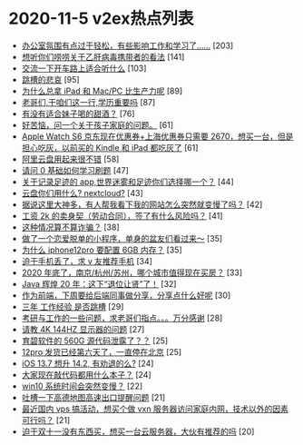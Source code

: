 # 2020-11-5 v2ex热点列表

+ [办公室氛围有点过于轻松，有些影响工作和学习了……](https://www.v2ex.com/t/721918#reply203) [203]
+ [想听你们唠唠关于乙肝病毒携带者的看法](https://www.v2ex.com/t/721903#reply141) [141]
+ [交流一下开车路上适合听什么](https://www.v2ex.com/t/721931#reply103) [103]
+ [跳槽的悲哀](https://www.v2ex.com/t/721880#reply95) [95]
+ [为什么总拿 iPad 和 Mac/PC 比生产力呢](https://www.v2ex.com/t/721911#reply89) [89]
+ [老哥们,干咱们这一行,学历重要吗](https://www.v2ex.com/t/722097#reply87) [87]
+ [有没有适合妹子喝的甜酒？](https://www.v2ex.com/t/721982#reply76) [76]
+ [好苦恼，问一个关于孩子家庭的问题。](https://www.v2ex.com/t/721928#reply61) [61]
+ [Apple Watch S6 京东现在优惠券+上海优惠券只需要 2670，想买一台，但是担心吃灰，以前买的 Kindle 和 iPad 都吃灰了](https://www.v2ex.com/t/721902#reply61) [61]
+ [阿里云盘用起来很不错](https://www.v2ex.com/t/721890#reply58) [58]
+ [请问 0 基础如何学习刷题](https://www.v2ex.com/t/721914#reply47) [47]
+ [关于记录足迹的 app,世界迷雾和足迹你们选择哪一个？](https://www.v2ex.com/t/721960#reply44) [44]
+ [云盘你们用什么? nextcloud?](https://www.v2ex.com/t/722091#reply43) [43]
+ [据说这里大神多，有人帮我看下我的网站怎么突然就变慢了吗？](https://www.v2ex.com/t/721920#reply42) [42]
+ [工资 2k 的卖身契（劳动合同），签了有什么风险吗？](https://www.v2ex.com/t/721944#reply41) [41]
+ [这种情况算不算诈骗？](https://www.v2ex.com/t/721925#reply38) [38]
+ [做了一个恋爱脱单的小程序，单身的盆友们看过来～](https://www.v2ex.com/t/721993#reply35) [35]
+ [为什么 iphone12pro 要配置 6GB 内存？](https://www.v2ex.com/t/721905#reply35) [35]
+ [迫于手机丢了，求 v 友推荐手机](https://www.v2ex.com/t/721999#reply34) [34]
+ [2020 年底了，南京/杭州/苏州，哪个城市值得现在买房？](https://www.v2ex.com/t/722011#reply33) [33]
+ [Java 辉煌 20 年：这下“退位让贤”了！](https://www.v2ex.com/t/722065#reply32) [32]
+ [作为前端，下周要给后端同事做分享，分享点什么好呢](https://www.v2ex.com/t/722111#reply30) [30]
+ [三年 工作经验 是否跳槽](https://www.v2ex.com/t/721889#reply29) [29]
+ [考研与工作的一些问题，求老哥们指点。。。万分感谢](https://www.v2ex.com/t/721932#reply28) [28]
+ [请教 4K 144HZ 显示器的问题](https://www.v2ex.com/t/721913#reply27) [27]
+ [育碧软件的 560G 源代码泄露了？？](https://www.v2ex.com/t/722016#reply25) [25]
+ [12pro 发货已经第六天了，一直停在北京](https://www.v2ex.com/t/721908#reply25) [25]
+ [iOS 13.7 想升 14.2, 有劝退的么?](https://www.v2ex.com/t/722023#reply24) [24]
+ [大家现在敲代码都用什么本子？](https://www.v2ex.com/t/722055#reply24) [24]
+ [win10 系统时间会突然变慢？](https://www.v2ex.com/t/721883#reply22) [22]
+ [吐槽一下高德地图高速出口提醒问题](https://www.v2ex.com/t/722070#reply21) [21]
+ [最近国内 vps 搞活动，想买个做 vxn 服务器访问家庭内网，技术以外的因素可行吗？](https://www.v2ex.com/t/721891#reply21) [21]
+ [迫于双十一没有东西买，想买一台云服务器，大伙有推荐的吗](https://www.v2ex.com/t/721964#reply20) [20]
